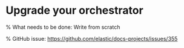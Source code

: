 # Upgrade your orchestrator

% What needs to be done: Write from scratch

% GitHub issue: https://github.com/elastic/docs-projects/issues/355